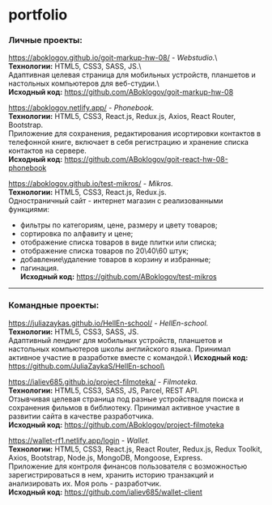 # portfolio

### Личные проекты:

https://aboklogov.github.io/goit-markup-hw-08/ - *Webstudio.*\  
**Технологии:** HTML5, CSS3, SASS, JS.\  
Адаптивная целевая страница для мобильных устройств, планшетов и настольных компьютеров для веб-студии.\  
**Исходный код:** https://github.com/ABoklogov/goit-markup-hw-08

https://aboklogov.netlify.app/ - *Phonebook.*\
**Технологии:** HTML5, CSS3, React.js, Redux.js, Axios, React Router, Bootstrap.\
Приложение для сохранения, редактирования исортировки контактов в телефонной книге, включает в себя регистрацию и хранение списка контактов на сервере.\
**Исходный код:** https://github.com/ABoklogov/goit-react-hw-08-phonebook

https://aboklogov.github.io/test-mikros/ - *Mikros.*\
**Технологии:** HTML5, CSS3, React.js, Redux.js.\
Одностраничный сайт - интернет магазин с реализованными функциями: 
- фильтры по категориям, цене, размеру и цвету товаров; 
- сортировка по алфавиту и цене;
- отображение списка товаров в виде плитки или списка;
- отображение списка товаров по 20\40\60 штук;
- добавление\удаление товаров в корзину и избранные;
- пагинация.\
**Исходный код:** https://github.com/ABoklogov/test-mikros

---
### Командные проекты:

https://juliazaykas.github.io/HellEn-school/ - *HellEn-school.*\
**Технологии:** HTML5, CSS3, SASS, JS.\
Адаптивный лендинг для мобильных устройств, планшетов и настольных компьютеров школы английского языка. Принимал активное участие в разработке вместе с командой.\ 
**Исходный код:** https://github.com/JuliaZaykaS/HellEn-school\

https://ialiev685.github.io/project-filmoteka/ - *Filmoteka.*\
**Технологии:** HTML5, CSS3, SASS, JS, Parcel, REST API.\
Отзывчивая целевая страница под разные устройствадля поиска и сохранения фильмов в библиотеку. Принимал активное участие в развитии сайта в качестве разработчика.\
**Исходный код:** https://github.com/ABoklogov/project-filmoteka

https://wallet-rf1.netlify.app/login - *Wallet.*\
**Технологии:** HTML5, CSS3, React.js, React Router, Redux.js, Redux Toolkit, Axios, Bootstrap, Node.js, MongoDB, Mongoose, Express.\
Приложение для контроля финансов пользователя с возможностью зарегистрироваться в нем, хранить историю транзакций и анализировать их. Моя роль - разработчик.\
**Исходный код:** https://github.com/ialiev685/wallet-client
